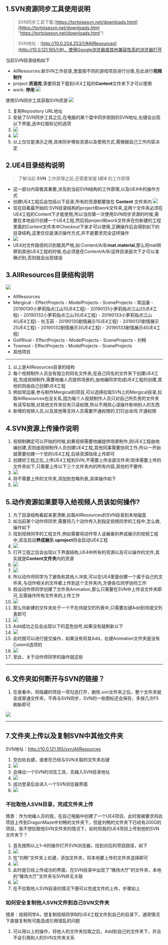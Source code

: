 ## 1.SVN资源同步工具使用说明
> SVN同步工具下载:[https://tortoisesvn.net/downloads.html](https://tortoisesvn.net/downloads.html "https://tortoisesvn.net/downloads.html")

> SVN地址：[http://10.0.204.253/!/#AllResources](http://10.0.121.165/!/#)，使用Google浏览器或其他兼容性高的浏览器打开

当前SVN目录结构如下

- AllResources:新SVN工作目录,里面按不同的游戏项目进行分类,在此进行**视频制作**
- project:**资源库**,需要将其下载到UE4工程的**Content**文件夹下才可以使用
- work: **停用**
![](https://i.imgur.com/6mOrxJc.png)

使用SVN同步工具获取SVN资源
![](https://i.imgur.com/SISHBL2.png)

1. 复制Repository URL地址
2. 安装了SVN同步工具之后,在电脑的某个盘中同步刚刚的SVN地址,右键会出现以下界面,选中红框标记的选项
3. ![](https://i.imgur.com/E1uXn2u.png)
4. ![](https://i.imgur.com/WQG86gY.png)
5. 以上仅仅是演示之用,具体同步哪些资源以及使用方式,需根据自己工作内容决定


## 2.UE4目录结构说明
> 了解当前 **SVN** 工作原理之前,还需要掌握 **UE4** 的工作原理

- 这一部分内容极其重要,涉及到当前SVN结构的工作原理,以及UE4中的操作方式
- 创建UE4工程后会包括以下目录,所有的资源都要放在 **Content** 文件夹内
 ![](https://i.imgur.com/dMIFTo8.png)
- 现在回看最开始的:SVN目录结构的project和work文件夹,这两个文件夹必须在UE4工程的Content下才能使用,所以当你第一次使用SVN同步资源的时候,需要在本地自行创建一个UE4工程,然后将project和work文件夹在你新建的工程里面的Content文件夹中Checkout下来才可以使用,正确操作后会得到如下的目录结构,这里仅仅是演示操作方式,并不是要求完全这样操作
- ![](https://i.imgur.com/SdPrWwA.png)
- UE4对文件路径的识别极其严格,如:Content/A/B/**mat.material**,那么将mat转移到其他UE4工程的时候,也必须是在Content/A/B/这样目录层次下才可以准确识别,否则就会出现错误

## 3.AllResources目录结构说明
![](https://i.imgur.com/CigpnEA.png)

- AllResources
 - Mergical
 		- EffectProjects
 		- ModelProjects
 		- SceneProjects
 			- 常运康
 				- 20190130小萝莉指点江山1(UE4工程) 
 				- 20190131小萝莉指点江山2(UE4工程) 
 				- 20190132小萝莉指点江山3(UE4工程) 
 				- 20190133小萝莉指点江山4(UE4工程) 
 			- 杜玉茹 
 			 	- 20190130剧情展示1(UE4工程) 
 				- 20190131剧情展示2(UE4工程) 
 				- 20190132剧情展示3(UE4工程) 
 				- 20190133剧情展示4(UE4工程) 
 - GolfRival
   		- EffectProjects
 		- ModelProjects
 		- SceneProjects
 			- 刘畅 
 - Townest
   		- EffectProjects
 		- ModelProjects
 		- SceneProjects
 - 其他项目


----------


1. 以上是AllResources目录的结构
2. 每个视频制作人员会有独立的同名文件夹,在自己同名的文件夹下创建UE4工程,完成视频制作,需要地编人员提供场景的,由地编同学完成UE4工程的创建,其他的则由自己创建UE4工程 
3. 例如常运康,参与制作Mergical的项目,可以选择拉取SVN上的Mergical目录,拉取AllResources也没关系,因为每个人视频制作人员只对自己所负责的文件夹有读写权限,对其他文件夹仅有只读权限,所以不用担心误操作影响别人的东西
4. 新增的视频人员,以及其他等支持人员需要开通权限的,钉钉@龙闯 开通权限

## 4.SVN资源上传操作说明
1. 视频制确定可以开始的时候,如果视频需要地编提供场景制作,则UE4工程由地编创建,否则由视频制作人员创建UE4工程,其他同事需要协同工作,所以一开始就需要创建一个空的UE4工程,后续资源陆续上传即可
2. 创建好工程之后,上传UE4工程到SVN,不需要上传全部文件夹!具体需要上传的文件夹如下,只需要上传以下三个文件夹内的所有内容,其他的不要传:
3. ![](https://i.imgur.com/iyrVhqn.png)
4. 将不需要上传的文件夹,添加到忽略列表,具体操作如下
5. ![](https://i.imgur.com/2JJs5i2.png)

## 5.动作资源如果要导入给视频人员该如何操作?
1. 为了目录结构看起来更清晰,拉取AllResources的SVN目录到本地磁盘
2. 如当前某个动作师同学,需要将几个动作传入到指定视频同学的工程中,怎么做,操作如下
3. 找到视频同学的工程文件,例如需要将动作导入谈展豪的养成展示的视频工程中,双击启动**养成展示.uproject**将会启动UE4工程
4. ![](https://i.imgur.com/2Pl8mQq.png)
5. 打开工程之后会出现以下界面结构,UE4中所有的资源以及可以操作的文件,其实就是**Content文件夹**内的资源
6. ![](https://i.imgur.com/1GWOzt3.png)
7. ![](https://i.imgur.com/Hn9wigQ.png)
8. 所以动作师同学为了避免和其他人冲突,可以在UE4里面创建一个属于自己的文件夹,与动作相关的文件都上传到这个文件夹内,方便各位同学协同工作
9. 假设动作师同学创建了文件夹Animation,那么只需要在SVN中上传该文件夹即可,无需操作所有文件夹的上传工作
10. ![](https://i.imgur.com/v64WkLo.png)
11. 那么你新建的文件夹处于一个不在待提交的列表中,只需要右键Add到待提交列表即可
12. ![](https://i.imgur.com/nnOF2Tr.png)
13. Add成功之后会出现以下的蓝色加号,如果没有就刷新以下
14. ![](https://i.imgur.com/beQfSqk.png)
15. 此时就可以进行提交操作，如果没有将其Add，右键Animation文件夹是没有Commit选项的
16. ![](https://i.imgur.com/TrMZjCj.png)
17. 至此，关于动作师同学的操作就这些


---
## 6.文件夹如何断开与SVN的链接？
1. 在查看中，将隐藏的项目一项勾选打开，删除.svn文件夹之后，整个文件夹就变成普通文件夹，不再与SVN同步，SVN的一些图标还会保存，多按几次F5刷新即可


![](https://i.imgur.com/Q8aryf5.png)

---
## 7.文件夹上传以及复制SVN中其他文件夹
SVN地址：http://10.0.121.165/svn/AllResources

1. 空白处右键，或者在已经与SVN关联的文件夹右键
2. ![](https://i.imgur.com/2BTVOzL.png)
3. 会弹出一个SVN的浏览工具，先输入SVN目录地址
4. ![](https://i.imgur.com/GGxGYP3.png)
5. 成功登录后会进入一个SVN浏览器界面
6. ![](https://i.imgur.com/1ei2pTE.png)

### 不拉取他人SVN目录，完成文件夹上传
情景：作为地编人员的我，在自己电脑中创建了一个UE4项目，此时我被要求将此项目上传到DragonMaze中刘畅的文件夹下，但是刘畅的文件夹下已经有200G的项目，我不想拉取他SVN文件夹的情况下，如何将我的UE4项目上传到他的SVN文件夹下？

1. 首先按照以上1~6的操作打开SVN浏览器，找到对应的项目路径，如下
2. ![](https://i.imgur.com/ZkU3wTW.png)
3. 在“刘畅”文件夹上右键，添加文件夹，将本地要上传的文件夹选择即可
3. ![](https://i.imgur.com/qbeCa7w.png)
4. 此时是已经上传成功的界面，在SVN目录中出现了“赌场大厅”的文件夹，本地的“赌场大厅”文件夹与SVN并无关联
4. ![](https://i.imgur.com/1qZqFvc.png)
5. 在不拉取他人SVN目录的情况下便可以完成文件的上传，步骤如上


### 如何安全复制他人SVN文件到自己SVN文件夹
情景：视频同学A，想复制视频同学B的UE4工程文件到自己的目录下，通常情况下直接复制有可能造成引用错乱的问题

1. 可以用以上的操作，将他人的文件夹拉取之后，Add到自己的文件夹下，并且不会引用别人的SVN文件夹关系
